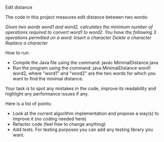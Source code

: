 Edit distance

The code in this project measures edit distance between two words:

_Given two words word1 and word2, calculates the minimum number of operations required to convert word1 to word2.
You have the following 3 operations permitted on a word:
Insert a character
Delete a character
Replace a character_

How to run:
- Compile the Java file using the command: javac MinimalDistance.java
- Run the program using the command: java MinimalDistance word1 word2, where "word1" and "word2" are the two words for which you want to find the minimal distance.

Your task is to spot any mistakes in the code, improve its readability and highlight any performance issues if any.

Here is a list of points:
- Look at the current algorithm implementation and propose a way(s) to improve it (no coding needed here)
- Refactor code (feel free to change anything)
- Add tests. For testing purposes you can add any testing library you want.